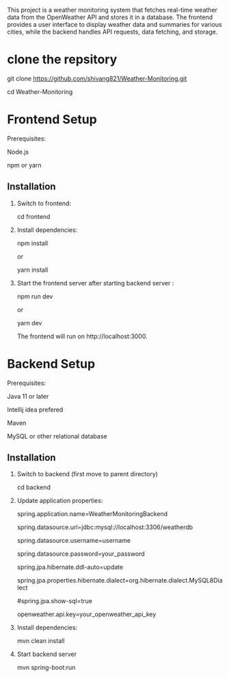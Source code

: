This project is a weather monitoring system that fetches real-time weather data from the OpenWeather API and stores it in a database.
The frontend provides a user interface to display weather data and summaries for various cities, while the backend handles API requests, data fetching, and storage.

# clone the repsitory
  git clone https://github.com/shivang821/Weather-Monitoring.git

  cd Weather-Monitoring
  
# Frontend Setup
  Prerequisites:
  
  Node.js
  
  npm or yarn
  
  ## Installation
  1. Switch to frontend:
     
     cd frontend
     
  3. Install dependencies:
     
     npm install
     
     or
     
     yarn install
     
  5. Start the frontend server after starting backend server :
     
     npm run dev
     
     or
     
     yarn dev
     
     The frontend will run on http://localhost:3000.

# Backend Setup

  Prerequisites:
  
  Java 11 or later
  
  Intellij idea prefered
  
  Maven
  
  MySQL or other relational database
  
  ## Installation
  
  1. Switch to backend (first move to parent directory)
     
     cd backend
     
  2. Update application properties:
     
      spring.application.name=WeatherMonitoringBackend
     
      spring.datasource.url=jdbc:mysql://localhost:3306/weatherdb
     
      spring.datasource.username=username
     
      spring.datasource.password=your_password
      
      spring.jpa.hibernate.ddl-auto=update
     
      spring.jpa.properties.hibernate.dialect=org.hibernate.dialect.MySQL8Dialect
     
      #spring.jpa.show-sql=true
     
      openweather.api.key=your_openweather_api_key

  2. Install dependencies:
     
     mvn clean install
     
  4. Start backend server
     
     mvn spring-boot:run 
   
